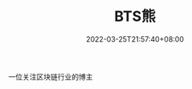 ﻿---
weight: 
title: "BTS熊"
description: "一位关注区块链行业的博主"
date: 2022-03-25T21:57:40+08:00
lastmod: 2022-03-25T16:45:40+08:00
draft: false
authors: ["Metabd"]
featuredImage: "btsxiong.png"
link: ""
tags: ["微博","BTS熊"]
categories: ["navigation"]
navigation: ["微博"]
lightgallery: true
toc: true
pinned: false
recommend: false
recommend1: false
---
一位关注区块链行业的博主

